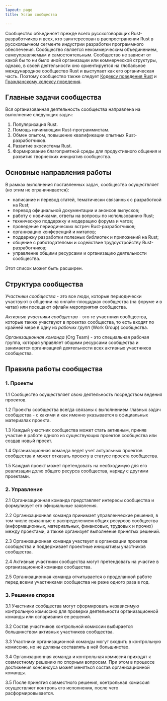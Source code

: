 ```yaml
---
layout: page
title: Устав сообщества

---
```


Сообщество объединяет прежде всего русскоговорящих Rust-разработчиков и всех, кто заинтересован в распространении Rust в русскоязычном сегменте индустрии разработки программного обеспечения. Сообщество является некоммерческим объединением, самоуправляемым и самостоятельным. Сообщество не зависит от какой бы то ни было иной организации или коммерческой структуры, однако, в своей деятельности оно ориентируется на глобальное международное сообщество Rust и выступает как его органическая часть. Поэтому сообщество также следует [Кодексу поведения Rust](https://www.rust-lang.org/policies/code-of-conduct) и [Гражданскому кодексу поведения](http://citizencodeofconduct.org/).

## Главные задачи сообщества

Вся организованная деятельность сообщества направлена на выполнение следующих задач:

1. Популяризация Rust.
2. Помощь начинающим Rust-программистам.
3. Обмен опытом, повышение квалификации опытных Rust-разработчиков.
4. Развитие экосистемы Rust.
5. Формирование благоприятной среды для продуктивного общения и развития творческих инициатив сообщества.

## Основные направления работы

В рамках выполнения поставленных задач, сообщество осуществляет (но этим не ограничивается):

- написание и перевод статей, тематически связанных с разработкой на Rust;
- перевод официальной документации и анонсов выпусков;
- работу с новичками, ответы на вопросы по использованию Rust;
- техническую поддержку и модерацию форума и чатов;
- проведение периодических встреч Rust-разработчиков;
- организацию конференций и митапов;
- поддержку разработки полезных библиотек и приложений на Rust;
- общение с работодателями и содействие трудоустройству Rust-разработчиков;
- управление общими ресурсами и организацию деятельности сообщества.

Этот список может быть расширен.

## Структура сообщества

*Участники сообщества* - это все люди, которые периодически участвуют в общении на онлайн-площадках сообщества (на форуме и в чатах) или посещают офлайн мероприятия сообщества.

*Активные участники сообщества* - это те участники сообщества, которые также участвуют в проектах сообщества, то есть входят по крайней мере в одну из *рабочих групп* (Work Group) сообщества.

*Организационная команда* (Org Team) - это специальная рабочая группа, которая управляет общими ресурсами сообщества и занимается организацией деятельности всех активных участников сообщества.

## Правила работы сообщества

### 1. Проекты

1.1 Сообщество осуществляет свою деятельность посредством ведения проектов.

1.2 Проекты сообщества всегда связаны с выполнением главных задач сообщества - с какими и как именно указывается в официальных материалах проекта.

1.3 Каждый участник сообщества может стать активным, приняв участие в работе одного из существующих проектов сообщества или создав новый проект.

1.4 Организационная команда ведет учет актуальных проектов сообщества и может отказать проекту в статусе проекта сообщества.

1.5 Каждый проект может претендовать на необходимую для его реализации долю общего ресурса сообщества, наряду с другими проектами.

### 2. Управление

2.1 Организационная команда представляет интересы сообщества и формулирует его официальные заявления.

2.2 Организационная команда принимает управленческие решения, в том числе связанные с распределением общих ресурсов сообщества (информационных, материальных, финансовых, трудовых и прочих) между проектами, а также организует выполнение принятых решений.

2.3 Организационная команда участвует в организации проектов сообщества и поддерживает проектные инициативы участников сообщества.

2.4 Активные участники сообщества могут претендовать на участие в организационной команде сообщества.

2.5 Организационная команда отчитывается о проделанной работе перед всеми участниками сообщества не реже одного раза в год.

### 3. Решение споров

3.1 Участники сообщества могут сформировать независимую контрольную комиссию для проверки деятельности организационной команды или оспаривания ее решений.

3.2 Состав участников контрольной комиссии выбирается большинством активных участников сообщества.

3.3 Участники организационной команды могут входить в контрольную комиссию, но не должны составлять в ней большинство.

3.4 Организационная команда и контрольная комиссия приходят к совместному решению по спорным вопросам. При этом в процессе достижения консенсуса может меняться состав организационной команды.

3.5 После принятия совместного решения, контрольная комиссия осуществляет контроль его исполнения, после чего расформировывается.
